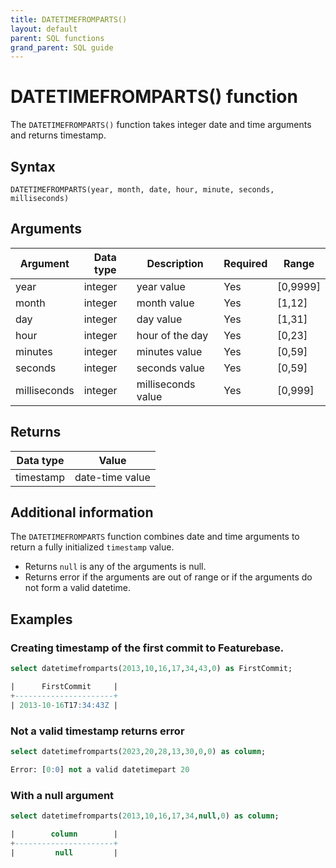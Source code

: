 ```yaml
---
title: DATETIMEFROMPARTS()
layout: default
parent: SQL functions
grand_parent: SQL guide
---
```


# DATETIMEFROMPARTS() function

The `DATETIMEFROMPARTS()` function takes integer date and time arguments and returns timestamp.

## Syntax

```
DATETIMEFROMPARTS(year, month, date, hour, minute, seconds, milliseconds)
```

## Arguments

| Argument | Data type | Description | Required | Range |
|---|---|---|---|---|
| year | integer | year value | Yes | [0,9999] |
| month | integer | month value | Yes | [1,12] |
| day | integer | day value | Yes | [1,31] |
| hour | integer | hour of the day | Yes | [0,23] |
| minutes | integer | minutes value | Yes | [0,59] |
| seconds | integer | seconds value  | Yes | [0,59] |
| milliseconds | integer | milliseconds value | Yes | [0,999] |

## Returns

| Data type | Value                                                       |
|---|---|
| timestamp | date-time value |

## Additional information

The `DATETIMEFROMPARTS` function combines date and time arguments to return a fully initialized `timestamp` value. 
- Returns `null` is any of the arguments is null.
- Returns error if the arguments are out of range or if the arguments do not form a valid datetime. 

## Examples

### Creating timestamp of the first commit to Featurebase.

```sql
select datetimefromparts(2013,10,16,17,34,43,0) as FirstCommit;

|      FirstCommit     |
+----------------------+
| 2013-10-16T17:34:43Z |

```

### Not a valid timestamp returns error

```sql
select datetimefromparts(2023,20,28,13,30,0,0) as column;

Error: [0:0] not a valid datetimepart 20
```

### With a null argument

```sql
select datetimefromparts(2013,10,16,17,34,null,0) as column;

|        column        |
+----------------------+
|         null         |

```